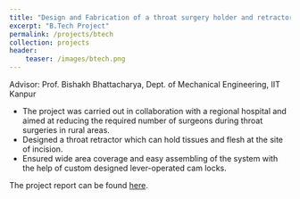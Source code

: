 ```yaml
---
title: "Design and Fabrication of a throat surgery holder and retractor"
excerpt: "B.Tech Project"
permalink: /projects/btech
collection: projects
header:
    teaser: /images/btech.png
---
```



Advisor: Prof. Bishakh Bhattacharya, Dept. of Mechanical Engineering, IIT Kanpur

* The project was carried out in collaboration with a regional hospital and aimed at reducing the required number of surgeons during throat surgeries in rural areas.
* Designed a throat retractor which can hold tissues and flesh at the site of incision. 
* Ensured wide area coverage and easy assembling of the system with the help of custom designed lever-operated cam locks.

The project report can be found <a href="/files/mefinal.pdf">here</a>.